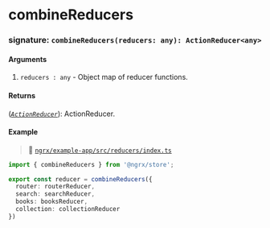 # combineReducers
### signature: `combineReducers(reducers: any): ActionReducer<any>`

#### Arguments

1. `reducers : any` - Object map of reducer functions. 

#### Returns
([*`ActionReducer`*](action_reducer.md)): ActionReducer.

#### Example
> :file_folder: [`ngrx/example-app/src/reducers/index.ts`](https://github.com/ngrx/example-app/blob/master/src/reducers/index.ts)

```ts
import { combineReducers } from '@ngrx/store';

export const reducer = combineReducers({
  router: routerReducer,
  search: searchReducer,
  books: booksReducer,
  collection: collectionReducer
})
```